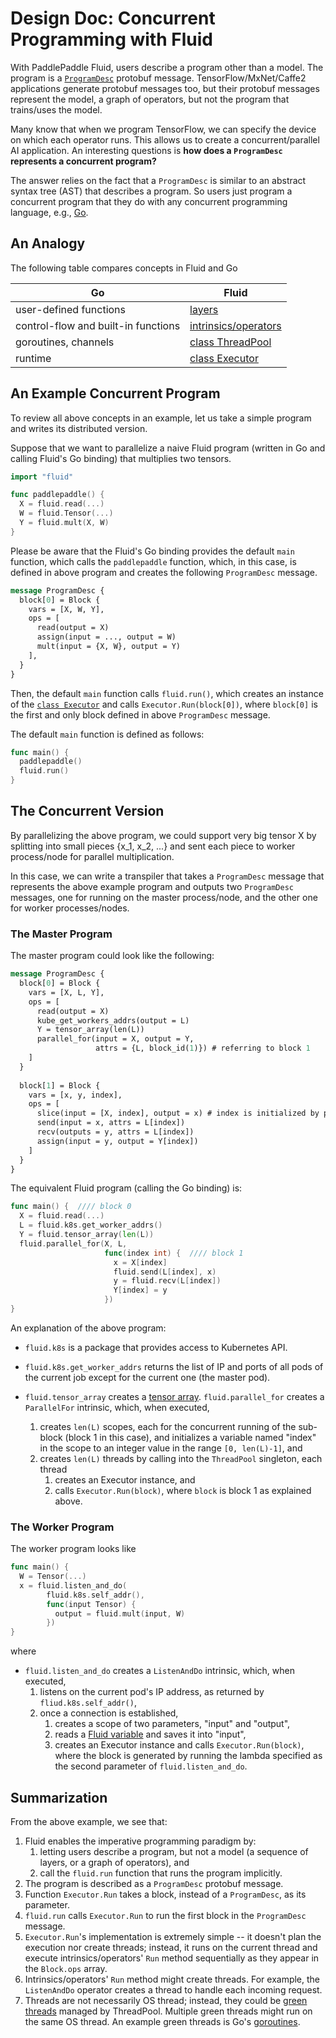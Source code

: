 # Design Doc: Concurrent Programming with Fluid

With PaddlePaddle Fluid, users describe a program other than a model.  The program is a [`ProgramDesc`](https://github.com/PaddlePaddle/Paddle/blob/develop/paddle/framework/framework.proto) protobuf message. TensorFlow/MxNet/Caffe2 applications generate protobuf messages too, but their protobuf messages represent the model, a graph of operators, but not the program that trains/uses the model.   

Many know that when we program TensorFlow, we can specify the device on which each operator runs.  This allows us to create a concurrent/parallel AI application.   An interesting questions is **how does a `ProgramDesc` represents a concurrent program?**  

The answer relies on the fact that a `ProgramDesc` is similar to an abstract syntax tree (AST) that describes a program.  So users just program a concurrent program that they do with any concurrent programming language, e.g., [Go](https://golang.org).

## An Analogy

The following table compares concepts in Fluid and Go

| Go | Fluid |
|----|-------|
|user-defined functions | [layers](https://github.com/PaddlePaddle/Paddle/tree/develop/python/paddle/v2/fluid) |
| control-flow and built-in functions | [intrinsics/operators](https://github.com/PaddlePaddle/Paddle/tree/develop/paddle/operators) |
| goroutines, channels | [class ThreadPool](https://github.com/PaddlePaddle/Paddle/tree/develop/paddle/framework/thread_pool.h) |
| runtime | [class Executor](https://github.com/PaddlePaddle/Paddle/blob/develop/paddle/framework/executor.h) |

## An Example Concurrent Program

To review all above concepts in an example, let us take a simple program and writes its distributed version.

Suppose that we want to parallelize a naive Fluid program (written in Go and calling Fluid's Go binding) that multiplies two tensors.

```go
import "fluid"

func paddlepaddle() {
  X = fluid.read(...)
  W = fluid.Tensor(...)
  Y = fluid.mult(X, W)
}
```

Please be aware that the Fluid's Go binding provides the default `main` function, which calls the `paddlepaddle` function, which, in this case, is defined in above program and creates the following `ProgramDesc` message.

```protobuf
message ProgramDesc {
  block[0] = Block {
    vars = [X, W, Y],
    ops = [
      read(output = X)
      assign(input = ..., output = W)
      mult(input = {X, W}, output = Y)
    ],
  }
}
```

Then, the default `main` function calls `fluid.run()`, which creates an instance of the [`class Executor`](https://github.com/PaddlePaddle/Paddle/blob/develop/paddle/framework/executor.h) and calls `Executor.Run(block[0])`, where `block[0]` is the first and only block defined in above `ProgramDesc` message.

The default `main` function is defined as follows:

```go
func main() {
  paddlepaddle()
  fluid.run()
}
```

## The Concurrent Version

By parallelizing the above program, we could support very big tensor X by splitting into small pieces {x_1, x_2, ...} and sent each piece to worker process/node for parallel multiplication.

In this case, we can write a transpiler that takes a `ProgramDesc` message that represents the above example program and outputs two `ProgramDesc` messages, one for running on the master process/node, and the other one for worker processes/nodes.

### The Master Program

The master program could look like the following:

```protobuf
message ProgramDesc {
  block[0] = Block {
    vars = [X, L, Y],
    ops = [
      read(output = X)
      kube_get_workers_addrs(output = L)
      Y = tensor_array(len(L))
      parallel_for(input = X, output = Y, 
                   attrs = {L, block_id(1)}) # referring to block 1
    ]
  }
  
  block[1] = Block {
    vars = [x, y, index],
    ops = [
      slice(input = [X, index], output = x) # index is initialized by parallel_for
      send(input = x, attrs = L[index])
      recv(outputs = y, attrs = L[index])
      assign(input = y, output = Y[index])
    ]
  }
}
```

The equivalent Fluid program (calling the Go binding) is:

```go
func main() {  //// block 0
  X = fluid.read(...)
  L = fluid.k8s.get_worker_addrs()
  Y = fluid.tensor_array(len(L))
  fluid.parallel_for(X, L, 
                     func(index int) {  //// block 1
                       x = X[index]
                       fluid.send(L[index], x)
                       y = fluid.recv(L[index])
                       Y[index] = y
                     })
}
```

An explanation of the above program:

- `fluid.k8s` is a package that provides access to Kubernetes API.  
- `fluid.k8s.get_worker_addrs` returns the list of IP and ports of all pods of the current job except for the current one (the master pod).  
- `fluid.tensor_array` creates a [tensor array](https://github.com/PaddlePaddle/Paddle/blob/develop/paddle/framework/lod_tensor_array.h).  `fluid.parallel_for` creates a `ParallelFor` intrinsic, which, when executed, 

  1. creates `len(L)` scopes, each for the concurrent running of the sub-block (block 1 in this case), and initializes a variable named "index" in the scope to an integer value in the range `[0, len(L)-1]`, and
  2. creates `len(L)` threads by calling into the `ThreadPool` singleton, each thread  
     1. creates an Executor instance, and
     2. calls `Executor.Run(block)`, where `block` is block 1 as explained above.

### The Worker Program

The worker program looks like

```go
func main() {
  W = Tensor(...)
  x = fluid.listen_and_do(
        fluid.k8s.self_addr(),
        func(input Tensor) {
          output = fluid.mult(input, W)
        })
}
```

where

- `fluid.listen_and_do` creates a `ListenAndDo` intrinsic, which, when executed,
  1. listens on the current pod's IP address, as returned by `fliud.k8s.self_addr()`,
  2. once a connection is established,
     1. creates a scope of two parameters, "input" and "output",
     2. reads a [Fluid variable](https://github.com/PaddlePaddle/Paddle/blob/develop/paddle/framework/variable.h) and saves it into "input",
     3. creates an Executor instance and calls `Executor.Run(block)`, where the block is generated by running the lambda specified as the second parameter of `fluid.listen_and_do`.

## Summarization

From the above example, we see that:

1. Fluid enables the imperative programming paradigm by:
   1. letting users describe a program, but not a model (a sequence of layers, or a graph of operators), and
   2. call the `fluid.run` function that runs the program implicitly.
1. The program is described as a `ProgramDesc` protobuf message.
2. Function `Executor.Run` takes a block, instead of a `ProgramDesc`, as its parameter.
3. `fluid.run` calls `Executor.Run` to run the first block in the `ProgramDesc` message.
4. `Executor.Run`'s implementation is extremely simple -- it doesn't plan the execution nor create threads; instead, it runs on the current thread and execute intrinsics/operators' `Run` method sequentially as they appear in the `Block.ops` array.
5. Intrinsics/operators' `Run` method might create threads.  For example, the `ListenAndDo` operator creates a thread to handle each incoming request.
6. Threads are not necessarily OS thread; instead, they could be [green threads](https://en.wikipedia.org/wiki/Green_threads) managed by ThreadPool.  Multiple green threads might run on the same OS thread.  An example green threads is Go's [goroutines](https://tour.golang.org/concurrency/1).
